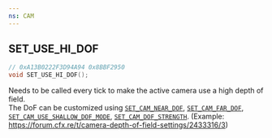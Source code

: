 ```yaml
---
ns: CAM
---
```

## SET_USE_HI_DOF

```c
// 0xA13B0222F3D94A94 0x8BBF2950
void SET_USE_HI_DOF();
```

Needs to be called every tick to make the active camera use a high depth of field.  
The DoF can be customized using [`SET_CAM_NEAR_DOF`](_#_0x3FA4BF0A7AB7DE2C), [`SET_CAM_FAR_DOF`](_#_0xEDD91296CD01AEE0), [`SET_CAM_USE_SHALLOW_DOF_MODE`](_#_0x16A96863A17552BB), [`SET_CAM_DOF_STRENGTH`](_#_0x5EE29B4D7D5DF897). (Example: https://forum.cfx.re/t/camera-depth-of-field-settings/2433316/3)
